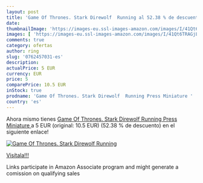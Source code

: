 ```yaml
---
layout: post
title: 'Game Of Thrones. Stark Direwolf  Running al 52.38 % de descuento'
date: 
thumbnailImage: 'https://images-eu.ssl-images-amazon.com/images/I/41Qt6TRAGjL._SL200_.jpg'
images: [ 'https://images-eu.ssl-images-amazon.com/images/I/41Qt6TRAGjL._SL200_.jpg' ]
comments: true
category: ofertas
author: ring
slug: '0762457031-es'
description:
actualPrice: 5 EUR
currency: EUR
price: 5
comparePrice: 10.5 EUR
inStock: true
prodname: 'Game Of Thrones. Stark Direwolf  Running Press Miniature '
country: 'es'
---
```


Ahora mismo tienes [Game Of Thrones. Stark Direwolf  Running Press Miniature ](https://www.amazon.es/dp/0762457031/?tag=tolees-21) a 5 EUR (original: 10.5 EUR) (52.38 %  de descuento) en el siguiente enlace!

[![Game Of Thrones. Stark Direwolf  Running](https://images-eu.ssl-images-amazon.com/images/I/41Qt6TRAGjL._SL200_.jpg)](https://www.amazon.es/dp/0762457031/?tag=tolees-21)

[Visítala!!!](https://www.amazon.es/dp/0762457031/?tag=tolees-21)

Links participate in Amazon Associate program and might generate a comission on qualifying sales
